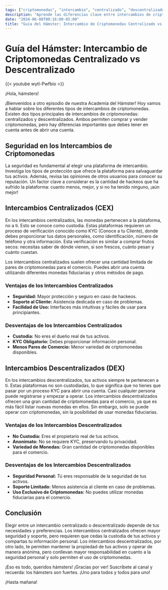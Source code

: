 ```yaml
---
tags: ["criptomonedas", "intercambio", "centralizado", "descentralizado", "seguridad", "Academia Hamster", "YouTube", "Exchange"]
description: "Aprende las diferencias clave entre intercambios de criptomonedas centralizados y descentralizados, sus ventajas y desventajas, y cómo elegir la mejor plataforma para ti."
date: "2024-06-08T00:16:00-05:00"
title: "Guía del Hámster: Intercambio de Criptomonedas Centralizado vs Descentralizado"
---
```


# Guía del Hámster: Intercambio de Criptomonedas Centralizado vs Descentralizado

{{< youtube wytl-Pwfbio >}}

¡Hola, hámsters!

¡Bienvenidos a otro episodio de nuestra Academia del Hámster! Hoy vamos a hablar sobre los diferentes tipos de intercambios de criptomonedas. Existen dos tipos principales de intercambios de criptomonedas: centralizados y descentralizados. Ambos permiten comprar y vender criptomonedas, pero hay diferencias importantes que debes tener en cuenta antes de abrir una cuenta. 

## Seguridad en los Intercambios de Criptomonedas

La seguridad es fundamental al elegir una plataforma de intercambio. Investiga los tipos de protección que ofrece la plataforma para salvaguardar tus activos. Además, revisa las opiniones de otros usuarios para conocer su reputación. Un factor clave a considerar es la cantidad de hackeos que ha sufrido la plataforma: cuanto menos, mejor, y si no ha tenido ninguno, ¡aún mejor!

## Intercambios Centralizados (CEX)

En los intercambios centralizados, las monedas pertenecen a la plataforma, no a ti. Esto se conoce como custodia. Estas plataformas requieren un proceso de verificación conocido como KYC (Conoce a tu Cliente), donde debes proporcionar tus datos personales, como identificación, número de teléfono y otra información. Esta verificación es similar a comprar frutos secos: necesitas saber de dónde vienen, si son frescos, cuánto pesan y cuánto cuestan.

Los intercambios centralizados suelen ofrecer una cantidad limitada de pares de criptomonedas para el comercio. Puedes abrir una cuenta utilizando diferentes monedas fiduciarias y otros métodos de pago. 

### Ventajas de los Intercambios Centralizados
- **Seguridad:** Mayor protección y seguro en caso de hackeos.
- **Soporte al Cliente:** Asistencia dedicada en caso de problemas.
- **Facilidad de Uso:** Interfaces más intuitivas y fáciles de usar para principiantes.

### Desventajas de los Intercambios Centralizados
- **Custodia:** No eres el dueño real de tus activos.
- **KYC Obligatorio:** Debes proporcionar información personal.
- **Menos Pares de Comercio:** Menor variedad de criptomonedas disponibles.

## Intercambios Descentralizados (DEX)

En los intercambios descentralizados, tus activos siempre te pertenecen a ti. Estas plataformas no son custodiadas, lo que significa que no tienes que pasar por un proceso KYC para abrir una cuenta. Casi cualquier persona puede registrarse y empezar a operar. Los intercambios descentralizados ofrecen una gran cantidad de criptomonedas para el comercio, ya que es más fácil listar nuevas monedas en ellos. Sin embargo, solo se puede operar con criptomonedas, sin la posibilidad de usar monedas fiduciarias.

### Ventajas de los Intercambios Descentralizados
- **No Custodia:** Eres el propietario real de tus activos.
- **Anonimato:** No se requiere KYC, preservando tu privacidad.
- **Variedad de Monedas:** Gran cantidad de criptomonedas disponibles para el comercio.

### Desventajas de los Intercambios Descentralizados
- **Seguridad Personal:** Tú eres responsable de la seguridad de tus activos.
- **Soporte Limitado:** Menos asistencia al cliente en caso de problemas.
- **Uso Exclusivo de Criptomonedas:** No puedes utilizar monedas fiduciarias para el comercio.

## Conclusión

Elegir entre un intercambio centralizado o descentralizado depende de tus necesidades y preferencias. Los intercambios centralizados ofrecen mayor seguridad y soporte, pero requieren que cedas la custodia de tus activos y compartas tu información personal. Los intercambios descentralizados, por otro lado, te permiten mantener la propiedad de tus activos y operar de manera anónima, pero conllevan mayor responsabilidad en cuanto a la seguridad personal y solo permiten el uso de criptomonedas.

¡Eso es todo, queridos hámsters! ¡Gracias por ver! Suscríbete al canal y recuerda: los hámsters son fuertes. ¡Uno para todos y todos para uno!

¡Hasta mañana!

